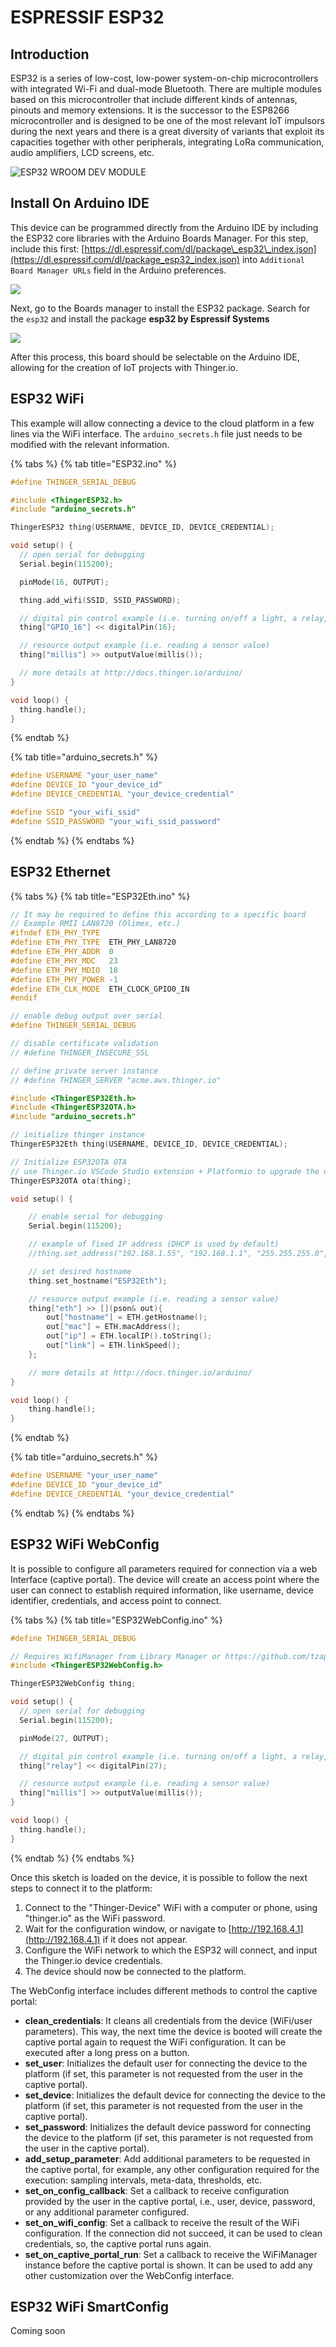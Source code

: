 # ESPRESSIF ESP32

## Introduction

ESP32 is a series of low-cost, low-power system-on-chip microcontrollers with integrated Wi-Fi and dual-mode Bluetooth. There are multiple modules based on this microcontroller that include different kinds of antennas, pinouts and memory extensions. It is the successor to the ESP8266 microcontroller and is designed to be one of the most relevant IoT impulsors during the next years and there is a great diversity of variants that exploit its capacities together with other peripherals, integrating LoRa communication, audio amplifiers, LCD screens, etc.

![ESP32 WROOM DEV MODULE](../.gitbook/assets/ESP32.png)

## Install On Arduino IDE

This device can be programmed directly from the Arduino IDE by including the ESP32 core libraries with the Arduino Boards Manager. For this step, include this first: [https://dl.espressif.com/dl/package\_esp32\_index.json](https://dl.espressif.com/dl/package_esp32_index.json) into `Additional Board Manager URLs` field in the Arduino preferences.

![](../.gitbook/assets/ESP32_Preferences.PNG)

Next, go to the Boards manager to install the ESP32 package. Search for the `esp32` and install the package **esp32 by Espressif Systems**

![](../.gitbook/assets/esp32_boardsManager.PNG)

After this process, this board should be selectable on the Arduino IDE, allowing for the creation of IoT projects with Thinger.io.

## ESP32 WiFi

This example will allow connecting a device to the cloud platform in a few lines via the WiFi interface. The `arduino_secrets.h` file just needs to be modified with the relevant information.

{% tabs %}
{% tab title="ESP32.ino" %}
```cpp
#define THINGER_SERIAL_DEBUG

#include <ThingerESP32.h>
#include "arduino_secrets.h"

ThingerESP32 thing(USERNAME, DEVICE_ID, DEVICE_CREDENTIAL);

void setup() {
  // open serial for debugging
  Serial.begin(115200);

  pinMode(16, OUTPUT);

  thing.add_wifi(SSID, SSID_PASSWORD);

  // digital pin control example (i.e. turning on/off a light, a relay, configuring a parameter, etc)
  thing["GPIO_16"] << digitalPin(16);

  // resource output example (i.e. reading a sensor value)
  thing["millis"] >> outputValue(millis());

  // more details at http://docs.thinger.io/arduino/
}

void loop() {
  thing.handle();
}
```
{% endtab %}

{% tab title="arduino_secrets.h" %}
```cpp
#define USERNAME "your_user_name"
#define DEVICE_ID "your_device_id"
#define DEVICE_CREDENTIAL "your_device_credential"

#define SSID "your_wifi_ssid"
#define SSID_PASSWORD "your_wifi_ssid_password"
```
{% endtab %}
{% endtabs %}

## ESP32 Ethernet

{% tabs %}
{% tab title="ESP32Eth.ino" %}
```cpp
// It may be required to define this according to a specific board
// Example RMII LAN8720 (Olimex, etc.)
#ifndef ETH_PHY_TYPE
#define ETH_PHY_TYPE  ETH_PHY_LAN8720
#define ETH_PHY_ADDR  0
#define ETH_PHY_MDC   23
#define ETH_PHY_MDIO  18
#define ETH_PHY_POWER -1
#define ETH_CLK_MODE  ETH_CLOCK_GPIO0_IN
#endif

// enable debug output over serial
#define THINGER_SERIAL_DEBUG

// disable certificate validation
// #define THINGER_INSECURE_SSL

// define private server instance
// #define THINGER_SERVER "acme.aws.thinger.io"

#include <ThingerESP32Eth.h>
#include <ThingerESP32OTA.h>
#include "arduino_secrets.h"

// initialize thinger instance
ThingerESP32Eth thing(USERNAME, DEVICE_ID, DEVICE_CREDENTIAL);

// Initialize ESP32OTA OTA
// use Thinger.io VSCode Studio extension + Platformio to upgrade the device remotely
ThingerESP32OTA ota(thing);

void setup() {

    // enable serial for debugging
    Serial.begin(115200);

    // example of fixed IP address (DHCP is used by default)
    //thing.set_address("192.168.1.55", "192.168.1.1", "255.255.255.0", "8.8.8.8", "8.8.4.4");

    // set desired hostname
    thing.set_hostname("ESP32Eth");

    // resource output example (i.e. reading a sensor value)
    thing["eth"] >> [](pson& out){
        out["hostname"] = ETH.getHostname();
        out["mac"] = ETH.macAddress();
        out["ip"] = ETH.localIP().toString();
        out["link"] = ETH.linkSpeed();
    };

    // more details at http://docs.thinger.io/arduino/
}

void loop() {
    thing.handle();
}
```
{% endtab %}

{% tab title="arduino_secrets.h" %}
```cpp
#define USERNAME "your_user_name"
#define DEVICE_ID "your_device_id"
#define DEVICE_CREDENTIAL "your_device_credential"
```
{% endtab %}
{% endtabs %}

## ESP32 WiFi WebConfig

It is possible to configure all parameters required for connection via a web Interface (captive portal). The device will create an access point where the user can connect to establish required information, like username, device identifier, credentials, and access point to connect.

{% tabs %}
{% tab title="ESP32WebConfig.ino" %}
```cpp
#define THINGER_SERIAL_DEBUG

// Requires WifiManager from Library Manager or https://github.com/tzapu/WiFiManager
#include <ThingerESP32WebConfig.h>

ThingerESP32WebConfig thing;

void setup() {
  // open serial for debugging
  Serial.begin(115200);

  pinMode(27, OUTPUT);

  // digital pin control example (i.e. turning on/off a light, a relay, configuring a parameter, etc)
  thing["relay"] << digitalPin(27);

  // resource output example (i.e. reading a sensor value)
  thing["millis"] >> outputValue(millis());
}

void loop() {
  thing.handle();
}
```
{% endtab %}
{% endtabs %}

Once this sketch is loaded on the device, it is possible to follow the next steps to connect it to the platform:

1. Connect to the "Thinger-Device" WiFi with a computer or phone, using "thinger.io" as the WiFi password.
2. Wait for the configuration window, or navigate to [http://192.168.4.1](http://192.168.4.1) if it does not appear.
3. Configure the WiFi network to which the ESP32 will connect, and input the Thinger.io device credentials.
4. The device should now be connected to the platform.

The WebConfig interface includes different methods to control the captive portal:

* **clean\_credentials**: It cleans all credentials from the device (WiFi/user parameters). This way, the next time the device is booted will create the captive portal again to request the WiFi configuration. It can be executed after a long press on a button.&#x20;
* **set\_user**: Initializes the default user for connecting the device to the platform (if set, this parameter is not requested from the user in the captive portal).
* **set\_device**: Initializes the default device for connecting the device to the platform (if set, this parameter is not requested from the user in the captive portal).
* **set\_password**: Initializes the default device password for connecting the device to the platform (if set, this parameter is not requested from the user in the captive portal).
* **add\_setup\_parameter**: Add additional parameters to be requested in the captive portal, for example, any other configuration required for the execution: sampling intervals, meta-data, thresholds, etc.
* **set\_on\_config\_callback**: Set a callback to receive configuration provided by the user in the captive portal, i.e., user, device, password, or any additional parameter configured.
* **set\_on\_wifi\_config**: Set a callback to receive the result of the WiFi configuration. If the connection did not succeed, it can be used to clean credentials, so, the captive portal runs again.
* **set\_on\_captive\_portal\_run**: Set a callback to receive the WiFiManager instance before the captive portal is shown. It can be used to add any other customization over the WebConfig interface.

## ESP32 WiFi SmartConfig

Coming soon



